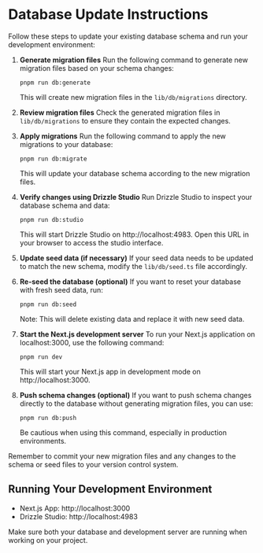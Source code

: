 # Database Update Instructions

Follow these steps to update your existing database schema and run your development environment:

1. **Generate migration files**
   Run the following command to generate new migration files based on your schema changes:
   ```
   pnpm run db:generate
   ```
   This will create new migration files in the `lib/db/migrations` directory.

2. **Review migration files**
   Check the generated migration files in `lib/db/migrations` to ensure they contain the expected changes.

3. **Apply migrations**
   Run the following command to apply the new migrations to your database:
   ```
   pnpm run db:migrate
   ```
   This will update your database schema according to the new migration files.

4. **Verify changes using Drizzle Studio**
   Run Drizzle Studio to inspect your database schema and data:
   ```
   pnpm run db:studio
   ```
   This will start Drizzle Studio on http://localhost:4983. Open this URL in your browser to access the studio interface.

5. **Update seed data (if necessary)**
   If your seed data needs to be updated to match the new schema, modify the `lib/db/seed.ts` file accordingly.

6. **Re-seed the database (optional)**
   If you want to reset your database with fresh seed data, run:
   ```
   pnpm run db:seed
   ```
   Note: This will delete existing data and replace it with new seed data.

7. **Start the Next.js development server**
   To run your Next.js application on localhost:3000, use the following command:
   ```
   pnpm run dev
   ```
   This will start your Next.js app in development mode on http://localhost:3000.

8. **Push schema changes (optional)**
   If you want to push schema changes directly to the database without generating migration files, you can use:
   ```
   pnpm run db:push
   ```
   Be cautious when using this command, especially in production environments.

Remember to commit your new migration files and any changes to the schema or seed files to your version control system.

## Running Your Development Environment

- Next.js App: http://localhost:3000
- Drizzle Studio: http://localhost:4983

Make sure both your database and development server are running when working on your project.